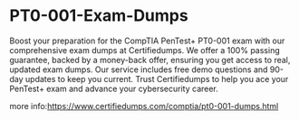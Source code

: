 # PT0-001-Exam-Dumps
Boost your preparation for the CompTIA PenTest+ PT0-001 exam with our comprehensive exam dumps at Certifiedumps. We offer a 100% passing guarantee, backed by a money-back offer, ensuring you get access to real, updated exam dumps. Our service includes free demo questions and 90-day updates to keep you current. Trust Certifiedumps to help you ace your PenTest+ exam and advance your cybersecurity career.

more info:https://www.certifiedumps.com/comptia/pt0-001-dumps.html
